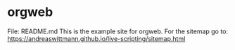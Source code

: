 # orgweb

File: README.md
This is the example site for orgweb.
For the sitemap go to: https://andreaswittmann.github.io/live-scripting/sitemap.html

